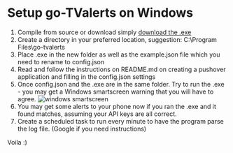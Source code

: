 # Setup go-TValerts on Windows

1. Compile from source or download simply [download the .exe](https://github.com/TheLinuxGuy/go-tvalerts/blob/master/go-TValerts.exe)
2. Create a directory in your preferred location, suggestion: C:\Program Files\go-tvalerts
3. Place .exe in the new folder as well as the example.json file which you need to rename to config.json
4. Read and follow the instructions on README.md on creating a pushover application and filling in the config.json settings
5. Once config.json and the .exe are in the same folder. Try to run the .exe - you may get a Windows smartscreen warning that you will have to agree.
![windows smartscreen](https://github.com/TheLinuxGuy/go-tvalerts/blob/master/screenshots/windows_smartscreen.PNG)
6. You may get some alerts to your phone now if you ran the .exe and it found matches, assuming your API keys are all correct.
7. Create a scheduled task to run every minute to have the program parse the log file. (Google if you need instructions)

Voila :)